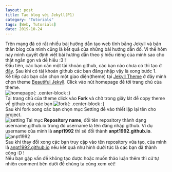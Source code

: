 ```yaml
---
layout: post
title: Tạo blog với Jekyll(P1)
category: "Tutorials"
tags: [Web, Tutorials]
date: 2019-10-24
---
```


Trên mạng đã có rất nhiều bài hướng dẫn tạo web tĩnh bằng Jekyll và bản thân blog của mình cũng là kết quả của những bài hướng dẫn đó. Vì thế hôm nay mình quyết định viết bài hướng dẫn theo ý hiểu riêng của mình sao cho thật ngắn gọn và dễ hiểu :3 !  
Đầu tiên, các bạn cần một tài khoản github, các bạn nào chưa có thì tạo ở [đây](https://github.com/join?source=header-home). Sau khi có tài khoản github các bạn đăng nhập vậy là xong bước 1.  
Kế tiếp các bạn cần chọn một giao diện(theme) tại [Jekyll Theme](http://themes.jekyllrc.org) ở đây mình chọn theme [Beautiful Jekyll](https://github.com/daattali/beautiful-jekyll). Click vào nút homepage để tới trang chủ của theme.  
![homepage](https://v1gviq.by.files.1drv.com/y4m-gIkm3djKVC9Liy2nu58hE2UTYDaj4nBEdikr4pAcgNoD46US1UFM5ki3hFsovnmaVjNKTFPSgr9n0T0I4J5Vlx0o5jOHHkMRnVZvOVa2aQiiJ9NK5ja5yXkZav3r1hEwJ0crnhqZayEWHfm9C37trR7gaAP2aDXnm-OaL0tlGstmvHyLe0cSAYZjhPr3mWzQqCigYiLHdYm6IwHDB13oA/homepage.jpg?){: .center-block :}  
Tại trang chủ của theme click vào **Fork** và chờ trong giây lát để copy theme về github của các bạn
![fork](https://xvgviq.by.files.1drv.com/y4mM1s_x2CTYK1rBtmg4XUNRN5w5jV-WhZ1ZnHDbKJl5wxGOMm6RN3J_4WNR7H5WyZnnVO_17uZ688IEqrGbxCQ8p9UGEMOHJzN56hzlfX84PRd8lLn1ia44nIqUURQyea1RRG99AFwc0Jxx08dwJ-KO0-h8su7I2F8R4w1DSxAUNL0-wSlbrERFsmmlihy_S6Or0H4w5Y4wuRMm_EBWDfzag?width=1366&height=564&cropmode=none){: .center-block :}  
Sau khi fork xong các bạn chọn mục Setting để vào thiết lập lại tên cho project.  
![setting](https://w1gviq.by.files.1drv.com/y4mbF4Uu24ysi0jWqSL91ac-n3ovclHaHmGXec30loukafURBHY91EIpuhXs2jn1c-uJQZvpjtv74xjl-8cnE8y4_rV2bUGm_Bb7xZi-xH4u4yYgoMiRu6q3RFZfq6A8DfeSSeR1ehdRM8aTLt26Ug7ng4_Stq7k3zinNq0eCjrEjBHp2Agmu8f4LYCVV_sbUnXODkmlGJsK8p76jYRwypVBA?width=1011&height=513&cropmode=none)
Tại mục **Repository name**, đổi tên repository thành dạng username.github.io trong đó username là tên đăng nhập github. Ví dụ username của mình là **anpt1992** thì sẽ đổi thành **anpt1992.github.io**.  
![anpt1992](https://wfeurq.by.files.1drv.com/y4mRzm0lufIIT6kylE5lYxFW3WYcNw9mlTediq_vpFjI9qwWOTDLhWgTBseB9w-vGOP0hsryjLJ-t6EV4lHTWOr8wPBI5SzhifAzAcoO_IvqzWQbutBseDGJYVt9zB5GPZoBLZaJPmTjigjwd5sSQXu65eYYjnDVVWmgjEhIz_K8x3ZGnbXw9xzJZEzDuxEfm1U2jTN6-REwgAht9IkmtZt3w?width=1031&height=533&cropmode=none)  
Sau khi thay đổi xong các bạn truy cập vào tên repository vừa tạo, của mình là [anpt1992.github.io](https://anpt1992.github.io/) nếu kết quả như hình dưới tức là các bạn đã thành công :D !  
Nếu bạn gặp vấn đề không tạo được hoặc muốn thảo luận thêm thì cứ tự nhiên comment bên dưới để chúng ta cùng xem xét!
